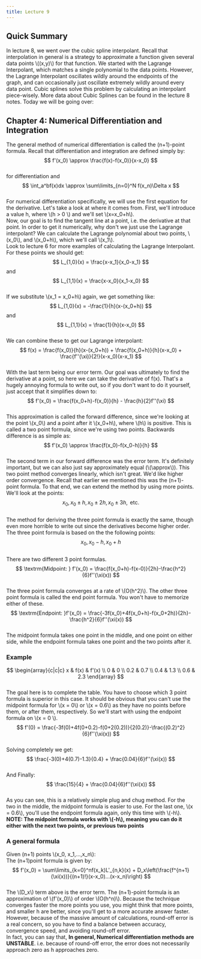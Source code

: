 ```yaml
---
title: Lecture 9
---
```


## Quick Summary
In lecture 8, we went over the cubic spline interpolant. Recall that interpolation in general is a strategy to approximate a function given several data points \\((x,y)\\) for that function.  We started with the Lagrange Interpolant, which matches a single polynomial to the data points. However, the Lagrange Interpolant oscillates wildly around the endpoints of the graph, and can occasionally just oscillate extremely wildly around every data point. Cubic splines solve this problem by calculating an interpolant piece-wisely. More data about Cubic Splines can be found in the lecture 8 notes.
Today we will be going over:

## Chapter 4: Numerical Differentiation and Integration

The general method of numerical differentiation is called the (n+1)-point formula. Recall that differentiation and integration are defined simply by:  
$$
f'(x_0) \approx \frac{f(x)-f(x_0)}{x-x_0}
$$  
for differentiation
and  
$$
\int_a^bf(x)dx \approx \sum\limits_{n=0}^N f(x_n)\Delta x
$$  
For numerical differentiation specifically, we will use the first equation for the derivative. Let's take a look at where it comes from.  First, we'll introduce a value h, where \\(h > 0 \\) and we'll set \\(x=x_0+h\\).  
Now, our goal is to find the tangent line at a point, i.e. the derivative at that point. In order to get it numerically, why don't we just use the Lagrange interpolant? We can calculate the Lagrange polynomial about two points, \\(x_0\\), and \\(x_0+h\\), which we'll call \\(x_1\\).  
Look to lecture 6 for more examples of calculating the Lagrange Interpolant. For these points we should get:  
$$
L_{1,0}(x) = \frac{x-x_1}{x_0-x_1}
$$
and
$$
L_{1,1}(x) = \frac{x-x_0}{x_1-x_0}
$$  
If we substitute \\(x_1 = x_0+h\\) again, we get something like:  
$$
L_{1,0}(x) = -\frac{1}{h}(x-(x_0+h))
$$
and
$$
L_{1,1}(x) = \frac{1}{h}(x-x_0)
$$  
We can combine these to get our Lagrange interpolant:  
$$
f(x) = \frac{f(x_0)}{h}(x-(x_0+h)) + \frac{f(x_0+h)}{h}(x-x_0) + \frac{f''(\xi)}{2!}(x-x_0)(x-x_1)
$$  
With the last term being our error term. Our goal was ultimately to find the derivative at a point, so here we can take the derivative of f(x). That's a hugely annoying formula to write out, so if you don't want to do it yourself, just accept that it simplifies down to:  
$$
f'(x_0) = \frac{f(x_0+h)-f(x_0)}{h} - \frac{h}{2}f''(\xi)
$$  
This approximation is called the forward difference, since we're looking at the point \\(x_0\\) and a point after it \\(x_0+h\\), where \\(h\\) is positive. This is called a two point formula, since we're using two points. Backwards difference is as simple as:  
$$
f'(x_0) \approx \frac{f(x_0)-f(x_0-h)}{h}
$$  
The second term in our forward difference was the error term. It's definitely important, but we can also just say approximately equal (\\(\approx\\)). This two point method converges linearly, which isn't great. We'd like higher order convergence. Recall that earlier we mentioned this was the (n+1)-point formula. To that end, we can extend the method by using more points.  
We'll look at the points:  
$$
x_0, x_0 \pm h, x_0 \pm 2h, x_0 \pm 3h, \textrm{ etc.}
$$  
The method for deriving the three point formula is exactly the same, though even more horrible to write out since the derivatives become higher order. The three point formula is based on the the following points:  
$$
x_0, x_0-h, x_0 + h
$$  
There are two different 3 point formulas.  
$$
\textrm{Midpoint: } f'(x_0) = \frac{f(x_0+h)-f(x-0)}{2h}-\frac{h^2}{6}f''(\xi(x))
$$  
The three point formula converges at a rate of \\(O(h^2)\\). The other three point formula is called the end point formula. You won't have to memorize either of these.  
$$
\textrm{Endpoint: }f'(x_0) =  \frac{-3f(x_0)+4f(x_0+h)-f(x_0+2h)}{2h}-\frac{h^2}{6}f''(\xi(x))
$$  
The midpoint formula takes one point in the middle, and one point on either side, while the endpoint formula takes one point and the two points after it.  
### Example
$$
\begin{array}{c|c|c}
x & f(x) & f'(x) \\
0 & 0 \\
0.2 & 0.7 \\
0.4 & 1.3 \\
0.6 & 2.3
\end{array}
$$  
The goal here is to complete the table. You have to choose which 3 point formula is superior in this case. It should be obvious that you can't use the midpoint formula for \\(x = 0\\) or \\(x = 0.6\\) as they have no points before them, or after them, respectively. So we'll start with using the endpoint formula on \\(x = 0 \\).  
$$
f'(0) = \frac{-3f(0)+4f(0+0.2)-f(0+2(0.2))}{2(0.2)}-\frac{(0.2)^2}{6}f''(\xi(x))
$$  
Solving completely we get:  
$$
\frac{-3(0)+4(0.7)-1.3}{0.4} + \frac{0.04}{6}f''(\xi(x))
$$  
And Finally:  
$$
\frac{15}{4} + \frac{0.04}{6}f''(\xi(x))
$$  
As you can see, this is a relatively simple plug and chug method. For the two in the middle, the midpoint formula is easier to use. For the last one, \\(x = 0.6\\), you'll use the endpoint formula again, only this time with \\(-h\\).  
**NOTE: The midpoint formula works with \\(-h\\), meaning you can do it either with the next two points, or previous two points**
### A general formula
Given (n+1) points \\(x_0, x_1,...,x_n\\):  
The (n+1)point formula is given by:  
$$
f'(x_0) = \sum\limits_{k=0}^nf(x_k)L'_{n,k}(x) + D_x\left(\frac{f^{n+1}(\xi(x))}{(n+1)!}(x-x_0)...(x-x_n)\right)
$$  
The \\(D_x\\) term above is the error term. The (n+1)-point formula is an approximation of \\(f'(x_0)\\) of order \\(O(h^n)\\). Because the technique converges faster the more points you use, you might think that more points, and smaller h are better, since you'll get to a more accurate answer faster. However, because of the massive amount of calculations, round-off error is a real concern, so you have to find a balance between accuracy, convergence speed, and avoiding round-off error.  
In fact, you can say that, **In general, Numerical differentiation methods are UNSTABLE**. i.e. because of round-off error, the error does not necessarily approach zero as h approaches zero.
